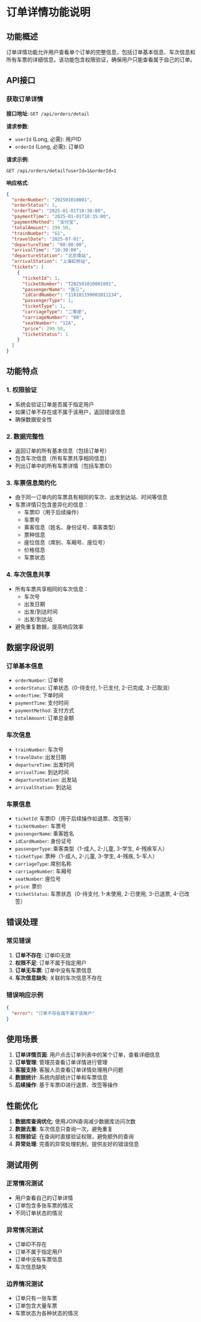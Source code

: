 # 订单详情功能说明

## 功能概述

订单详情功能允许用户查看单个订单的完整信息，包括订单基本信息、车次信息和所有车票的详细信息。该功能包含权限验证，确保用户只能查看属于自己的订单。

## API接口

### 获取订单详情

**接口地址**: `GET /api/orders/detail`

**请求参数**:
- `userId` (Long, 必需): 用户ID
- `orderId` (Long, 必需): 订单ID

**请求示例**:
```
GET /api/orders/detail?userId=1&orderId=1
```

**响应格式**:
```json
{
  "orderNumber": "202501010001",
  "orderStatus": 1,
  "orderTime": "2025-01-01T10:30:00",
  "paymentTime": "2025-01-01T10:35:00",
  "paymentMethod": "支付宝",
  "totalAmount": 299.50,
  "trainNumber": "G1",
  "travelDate": "2025-07-01",
  "departureTime": "08:00:00",
  "arrivalTime": "10:30:00",
  "departureStation": "北京南站",
  "arrivalStation": "上海虹桥站",
  "tickets": [
    {
      "ticketId": 1,
      "ticketNumber": "T202501010001001",
      "passengerName": "张三",
      "idCardNumber": "110101199001011234",
      "passengerType": 1,
      "ticketType": 1,
      "carriageType": "二等座",
      "carriageNumber": "08",
      "seatNumber": "12A",
      "price": 299.50,
      "ticketStatus": 1
    }
  ]
}
```

## 功能特点

### 1. 权限验证
- 系统会验证订单是否属于指定用户
- 如果订单不存在或不属于该用户，返回错误信息
- 确保数据安全性

### 2. 数据完整性
- 返回订单的所有基本信息（包括订单号）
- 包含车次信息（所有车票共享相同信息）
- 列出订单中的所有车票详情（包括车票ID）

### 3. 车票信息简约化
- 由于同一订单内的车票具有相同的车次、出发到达站、时间等信息
- 车票详情只包含差异化的信息：
  - 车票ID（用于后续操作）
  - 车票号
  - 乘客信息（姓名、身份证号、乘客类型）
  - 票种信息
  - 座位信息（席别、车厢号、座位号）
  - 价格信息
  - 车票状态

### 4. 车次信息共享
- 所有车票共享相同的车次信息：
  - 车次号
  - 出发日期
  - 出发/到达时间
  - 出发/到达站
- 避免重复数据，提高响应效率

## 数据字段说明

### 订单基本信息
- `orderNumber`: 订单号
- `orderStatus`: 订单状态（0-待支付, 1-已支付, 2-已完成, 3-已取消）
- `orderTime`: 下单时间
- `paymentTime`: 支付时间
- `paymentMethod`: 支付方式
- `totalAmount`: 订单总金额

### 车次信息
- `trainNumber`: 车次号
- `travelDate`: 出发日期
- `departureTime`: 出发时间
- `arrivalTime`: 到达时间
- `departureStation`: 出发站
- `arrivalStation`: 到达站

### 车票信息
- `ticketId`: 车票ID（用于后续操作如退票、改签等）
- `ticketNumber`: 车票号
- `passengerName`: 乘客姓名
- `idCardNumber`: 身份证号
- `passengerType`: 乘客类型（1-成人, 2-儿童, 3-学生, 4-残疾军人）
- `ticketType`: 票种（1-成人, 2-儿童, 3-学生, 4-残疾, 5-军人）
- `carriageType`: 席别名称
- `carriageNumber`: 车厢号
- `seatNumber`: 座位号
- `price`: 票价
- `ticketStatus`: 车票状态（0-待支付, 1-未使用, 2-已使用, 3-已退票, 4-已改签）

## 错误处理

### 常见错误
1. **订单不存在**: 订单ID无效
2. **权限不足**: 订单不属于指定用户
3. **订单无车票**: 订单中没有车票信息
4. **车次信息缺失**: 关联的车次信息不存在

### 错误响应示例
```json
{
  "error": "订单不存在或不属于该用户"
}
```

## 使用场景

1. **订单详情页面**: 用户点击订单列表中的某个订单，查看详细信息
2. **订单管理**: 管理员查看订单详情进行管理
3. **客服支持**: 客服人员查看订单详情处理用户问题
4. **数据统计**: 系统内部统计订单和车票信息
5. **后续操作**: 基于车票ID进行退票、改签等操作

## 性能优化

1. **数据库查询优化**: 使用JOIN查询减少数据库访问次数
2. **数据去重**: 车次信息只查询一次，避免重复
3. **权限验证**: 在查询时直接验证权限，避免额外的查询
4. **异常处理**: 完善的异常处理机制，提供友好的错误信息

## 测试用例

### 正常情况测试
- 用户查看自己的订单详情
- 订单包含多张车票的情况
- 不同订单状态的情况

### 异常情况测试
- 订单ID不存在
- 订单不属于指定用户
- 订单中没有车票信息
- 车次信息缺失

### 边界情况测试
- 订单只有一张车票
- 订单包含大量车票
- 车票状态为各种状态的情况 
